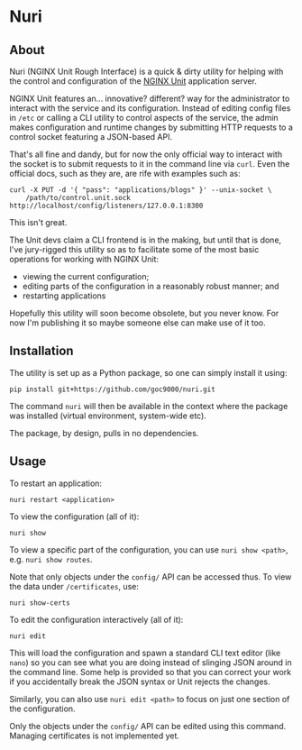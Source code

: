 Nuri
====


## About

Nuri (NGINX Unit Rough Interface) is a quick & dirty utility for helping with the control and configuration of the
[NGINX Unit](https://unit.nginx.org) application server.

NGINX Unit features an... innovative? different? way for the administrator to interact with the service and its
configuration. Instead of editing config files in `/etc` or calling a CLI utility to control aspects of the service,
the admin makes configuration and runtime changes by submitting HTTP requests to a control socket featuring a
JSON-based API.

That's all fine and dandy, but for now the only official way to interact with the socket is to submit requests to it
in the command line via `curl`. Even the official docs, such as they are, are rife with examples such as:

    curl -X PUT -d '{ "pass": "applications/blogs" }' --unix-socket \
        /path/to/control.unit.sock http://localhost/config/listeners/127.0.0.1:8300

This isn't great.

The Unit devs claim a CLI frontend is in the making, but until that is done, I've jury-rigged this utility so as to
facilitate some of the most basic operations for working with NGINX Unit:

- viewing the current configuration;
- editing parts of the configuration in a reasonably robust manner; and
- restarting applications

Hopefully this utility will soon become obsolete, but you never know. For now I'm publishing it so maybe someone else
can make use of it too.

## Installation

The utility is set up as a Python package, so one can simply install it using:

    pip install git+https://github.com/goc9000/nuri.git

The command `nuri` will then be available in the context where the package was installed (virtual environment,
system-wide etc).

The package, by design, pulls in no dependencies.

## Usage

To restart an application:

    nuri restart <application>

To view the configuration (all of it):

    nuri show

To view a specific part of the configuration, you can use `nuri show <path>`, e.g. `nuri show routes`.

Note that only objects under the `config/` API can be accessed thus. To view the data under `/certificates`, use:

    nuri show-certs

To edit the configuration interactively (all of it):

    nuri edit

This will load the configuration and spawn a standard CLI text editor (like `nano`) so you can see what you are doing
instead of slinging JSON around in the command line. Some help is provided so that you can correct your work if you
accidentally break the JSON syntax or Unit rejects the changes.

Similarly, you can also use `nuri edit <path>` to focus on just one section of the configuration.

Only the objects under the `config/` API can be edited using this command. Managing certificates is not implemented yet.
